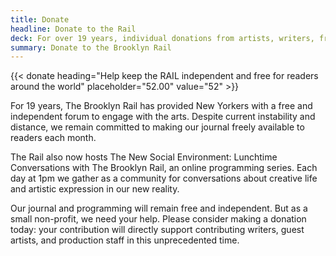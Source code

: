 ```yaml
---
title: Donate
headline: Donate to the Rail
deck: For over 19 years, individual donations from artists, writers, friends, and patrons have been integral to our independence.
summary: Donate to the Brooklyn Rail
---
```


{{< donate heading="Help keep the RAIL independent and free for readers around the world" placeholder="52.00" value="52" >}}

For 19 years, The Brooklyn Rail has provided New Yorkers with a free and independent forum to engage with the arts. Despite current instability and distance, we remain committed to making our journal freely available to readers each month.

The Rail also now hosts The New Social Environment: Lunchtime Conversations with The Brooklyn Rail, an online programming series. Each day at 1pm we gather as a community for conversations about creative life and artistic expression in our new reality.

Our journal and programming will remain free and independent. But as a small non-profit, we need your help. Please consider making a donation today: your contribution will directly support contributing writers, guest artists, and production staff in this unprecedented time.
